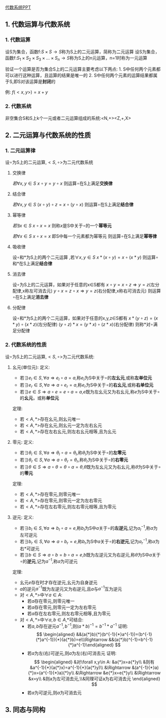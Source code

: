 [代数系统PPT](https://%%%%www.icourse163.org/learn/UESTC-1002268006?tid=1470042470#/learn/content?type=detail&id=1253053274&cid=1283062189)

## 1. 代数运算与代数系统

### 1. 代数运算

设S为集合，函数f:$S×S→S$称为S上的二元运算，简称为二元运算
设S为集合，函数f:$S_1×S_2×S_3×...×S_n→S$称为S上的n元运算，n=1时称为一元运算
 
验证一个运算是否为集合S上的二元运算主要考虑以下两点:
	1. S中任何两个元素都可以进行这种运算，且运算的结果是唯一的
	2. S中任何两个元素的运算结果都属于S,即S对该运算是**封闭**的

例: $f(<x,y>) = x+y$

### 2. 代数系统

非空集合S和S上k个一元或者二元运算组成的系统:<N,+><Z,+,X>


## 2. 二元运算与代数系统的性质

### 1. 二元运算律

设$\circ$为S上的二元运算,$<S,\circ>$为二元代数系统

1. 交换律
	
	 $若\forall x,y\in S$
	 $x\circ y = y\circ x$
	 则运算$\circ$在S上满足**交换律**

2. 结合律
	
	 $若\forall x,y\in S$
	 $(x\circ y)\circ z = x\circ (y\circ x)$
	 则运算$\circ$在S上满足**结合律**

3. 幂等律
	
	 $若\exists x\in S$
	 $x\circ x = x$
	 则称$x$是S中关于$\circ$的一个**幂等元**
	 
	 $若\forall x\in S$
	 $x\circ x = x$
	 即S中每一个元素都为幂等元
	 则运算$\circ$在S上满足**幂等律**

4. 吸收律
	
	设$\circ$和$*$为S上的两个二元运算 ,若$\forall x,y\in S$
	 $x{*}(x\circ y)=x\circ(x{*}y)$
	 则运算$\circ$和${*}$在S上满足**结合律**

5. 消去律
	
	 设$\circ$为S上的二元运算，如果对于任意的x∈S都有
	 $x\circ y = x\circ z\Rightarrow y=z$(左分配律,x称左可消去元)
	 $y\circ x = z\circ x\Rightarrow y=z$(右分配律,x称右可消去元)
	 则运算$\circ$在S上满足**消去律**

6. 分配律
	
	 设$\circ$和$*$为S上的两个二元运算，如果对于任意的x,y,z∈S都有
	 $x*(y\circ z)=(x*y)\circ (x*z)$(左分配律)
	 $(y\circ z)*x=(y*x)\circ (z*x)$(右分配律)
	 则称$*$对$\circ$满足分配律

### 2. 代数系统的性质

设$\circ$为S上的二元运算,$<S,\circ>$为二元代数系统:

1. 幺元(单位元):
	定义:
	+ 若$\exists e_l\in S,\forall a\Rightarrow e_l\circ a = a$,称$e_l$为S中关于$\circ$的**左幺元**,或称**左单位元**
	+ 若$\exists e_r\in S,\forall a\Rightarrow a\circ e_r = a$,称$e_r$为S中关于$\circ$的**右幺元**,或称**右单位元**
	+ 若$\exists e\in S\Rightarrow a\circ e = e\circ a = a$,$e$既为左幺元又为右幺元,称$e$为S中关于$\circ$的**幺元**，或称**单位元**
	 
	 定理:
	 + 若$<A, {*}>$存在幺元,则幺元唯一
	 + 若$<A, {*}>$存在幺元,则幺元一定为左右幺元
	 + 若$<A, {*}>$存在左右幺元,则左右幺元相等,且为幺元

2. 零元:
	定义:
	+ 若$\exists \theta_l\in S,\forall a\Rightarrow \theta_l\circ a = \theta_l$,称$\theta_l$为S中关于$\circ$的**左零元**
	+ 若$\exists \theta_r\in S,\forall a\Rightarrow a\circ \theta_r = \theta_r$,称$\theta_r$为S中关于$\circ$的**右零元**
	+ 若$\exists \theta\in S\Rightarrow a\circ \theta = \theta\circ a = \theta$,$\theta$既为左幺元又为右幺元,称$\theta$为S中关于$\circ$的**零元**
	
	定理:
	 + 若$<A, {*}>$存在零元,则零元唯一
	 + 若$<A, {*}>$存在零元,则零元一定为左右零元
	 + 若$<A, {*}>$存在左右零元,则左右零元相等,且为零元

3. 逆元:
	定义:
	+ 若$\exists b_l\in S,\forall a\Rightarrow b_l\circ a = e$,称$b_l$为S中$a$关于$\circ$的**左逆元**,记为$a_l^{-1}$,称$a$为左可逆元
	+ 若$\exists b_r\in S,\forall a\Rightarrow a\circ b_r = e$,称$b_r$为S中$a$关于$\circ$的**右逆元**,记为$a_r^{-1}$,称$a$为右*可逆元
	+ 若$\exists b\in S\Rightarrow a\circ b = b\circ a = e$,$b$既为左逆元又为右逆元,称$\theta$为S中$a$关于$\circ$的**逆元**,记为$a^{-1}$,称$a$为可逆元
	
	定理:
	 + 幺元$e$存在时才存在逆元,幺元为自身逆元
	 + $a$的逆元$a^{-1}$既为左逆元又为右逆元,且$a$与$a^{-1}$互为逆元
	 + 对$<A, {*}>$中$\forall a\in A$:
		 + 若$a$存在零元,则零元唯一
		 + 若$a$存在零元,则零元一定为左右零元
		 + 若$a$存在左右零元,则左右零元相等,且为零元
	+ 对$<A, {*}>$中$\forall a,b\in A$,${*}$可结合:
		+ 若$a,b$存在逆元$a^{-1},b^{-1}$,则$(a{*}b)^{-1}=b^{-1}{*}a^{-1}$
			证明:
			$$
			\begin{aligned}
			&&(a{*}b){*}(b^{-1}{*}a^{-1})=(b^{-1}{*}a^{-1}){*}(a{*}b)=e\\\Rightarrow 
			&&(a{*}b)^{-1}=b^{-1}{*}a^{-1}\end{aligned}
			$$
		+ 若$a$为左(右)可逆元,则$a$为左(右)可消去元
			证明:
			$$
			\begin{aligned}
			&对\forall x,y\in A:
			&a{*}x=a{*}y\\
			&则有 &a^{-1}{*}(a{*}x)=a^{-1}{*}(a{*}y)\\
			&\Rightarrow &(a^{-1}{*}a){*}x=(a^{-1}{*}a){*}y\\
			&\Rightarrow &e{*}x=e{*}y\\
			&\Rightarrow &x=y\\
			&则a为左可消去元,\\&同理可证a为右可消去元
			\end{aligned}
			$$
		+ 若$a$为可逆元,则$a$为可消去元

## 3. 同态与同构

